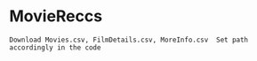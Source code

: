 # MovieReccs
`Download Movies.csv, FilmDetails.csv, MoreInfo.csv 
Set path accordingly in the code`
